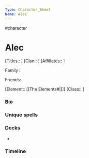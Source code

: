 ```yaml
---
Type: Character_Sheet
Name: Alec
---
```

#character 

# Alec
[Titles::  ]
[Clan:: ]
[Affiliates:: ]

Family :

Friends:

[Element:: [[The Elements#|]]]
[Class:: ]

### Bio


### Unique spells


### Decks
 - 

### Timeline

